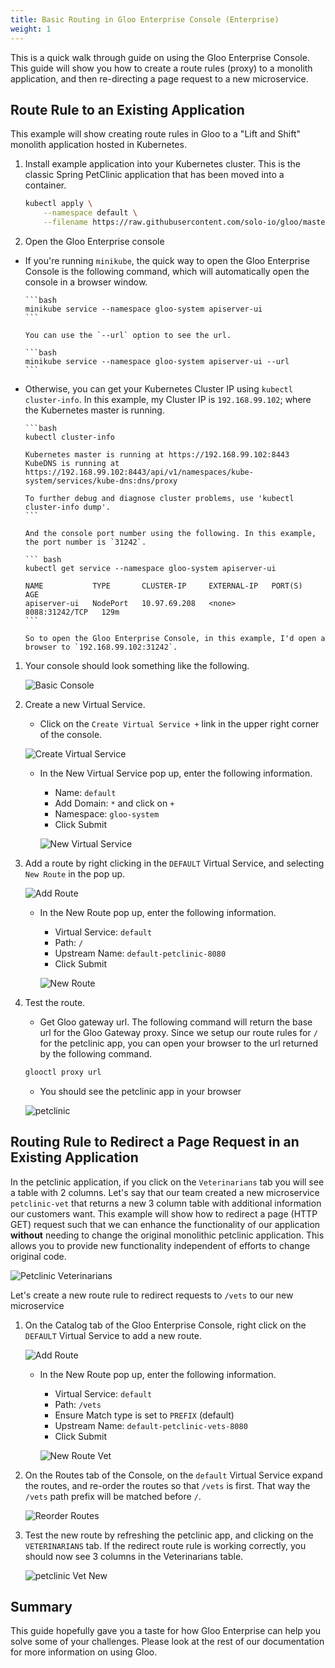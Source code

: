 ```yaml
---
title: Basic Routing in Gloo Enterprise Console (Enterprise)
weight: 1
---
```


This is a quick walk through guide on using the Gloo Enterprise Console. This guide will show you how to create a route
rules (proxy) to a monolith application, and then re-directing a page request to a new microservice.

## Route Rule to an Existing Application

This example will show creating route rules in Gloo to a "Lift and Shift" monolith application hosted in Kubernetes.

1. Install example application into your Kubernetes cluster. This is the classic Spring PetClinic application that has been moved into a container.

    ```bash
    kubectl apply \
        --namespace default \
        --filename https://raw.githubusercontent.com/solo-io/gloo/master/example/petclinic/petclinic.yaml
    ```

1. Open the Gloo Enterprise console

  * If you're running `minikube`, the quick way to open the Gloo Enterprise Console is the following command, which
    will automatically open the console in a browser window.

        ```bash
        minikube service --namespace gloo-system apiserver-ui
        ```

        You can use the `--url` option to see the url.

        ```bash
        minikube service --namespace gloo-system apiserver-ui --url
        ```

  * Otherwise, you can get your Kubernetes Cluster IP using `kubectl cluster-info`. In this example, my Cluster IP is
`192.168.99.102`; where the Kubernetes master is running.

        ```bash
        kubectl cluster-info

        Kubernetes master is running at https://192.168.99.102:8443
        KubeDNS is running at https://192.168.99.102:8443/api/v1/namespaces/kube-system/services/kube-dns:dns/proxy

        To further debug and diagnose cluster problems, use 'kubectl cluster-info dump'.
        ```

        And the console port number using the following. In this example, the port number is `31242`.

        ``` bash
        kubectl get service --namespace gloo-system apiserver-ui

        NAME           TYPE       CLUSTER-IP     EXTERNAL-IP   PORT(S)          AGE
        apiserver-ui   NodePort   10.97.69.208   <none>        8088:31242/TCP   129m
        ```

        So to open the Gloo Enterprise Console, in this example, I'd open a browser to `192.168.99.102:31242`.

1. Your console should look something like the following.

    ![Basic Console](../basic_console.png "Basic Console")

1. Create a new Virtual Service.

    * Click on the `Create Virtual Service +` link in the upper right corner of the console.

    ![Create Virtual Service](../create_virtual_service.png "Create Virtual Service")

    * In the New Virtual Service pop up, enter the following information.

       * Name: `default`
       * Add Domain: `*` and click on `+`
       * Namespace: `gloo-system`
       * Click Submit

       ![New Virtual Service](../new_virtual_service.png "New Virtual Service")

1. Add a route by right clicking in the `DEFAULT` Virtual Service, and selecting `New Route` in the pop up.

    ![Add Route](../add_route.png "Add Route")

    * In the New Route pop up, enter the following information.

        * Virtual Service: `default`
        * Path: `/`
        * Upstream Name: `default-petclinic-8080`
        * Click Submit

        ![New Route](../new_route.png "New Route")

1. Test the route.

    * Get Gloo gateway url. The following command will return the base url for the Gloo Gateway proxy. Since we setup
    our route rules for `/` for the petclinic app, you can open your browser to the url returned by the following
    command.

    ```bash
    glooctl proxy url
    ```

    * You should see the petclinic app in your browser

    ![petclinic](../petclinic.png "petclinic")

## Routing Rule to Redirect a Page Request in an Existing Application

In the petclinic application, if you click on the `Veterinarians` tab you will see a table with 2 columns. Let's say
that our team created a new microservice `petclinic-vet` that returns a new 3 column table with additional information
our customers want. This example will show how to redirect a page (HTTP GET) request such that we can enhance the
functionality of our application **without** needing to change the original monolithic petclinic application. This
allows you to provide new functionality independent of efforts to change original code.

![Petclinic Veterinarians](../petclinic-vet-original.png "Petclinic Veterinarians")

Let's create a new route rule to redirect requests to `/vets` to our new microservice

1. On the Catalog tab of the Gloo Enterprise Console, right click on the `DEFAULT` Virtual Service to add a new route.

    ![Add Route](../add_route.png "Add Route")

    * In the New Route pop up, enter the following information.

        * Virtual Service: `default`
        * Path: `/vets`
        * Ensure Match type is set to `PREFIX` (default)
        * Upstream Name: `default-petclinic-vets-8080`
        * Click Submit

        ![New Route Vet](../new_route_vets.png "New Route Vet")

1. On the Routes tab of the Console, on the `default` Virtual Service expand the routes, and re-order the routes so that
`/vets` is first. That way the `/vets` path prefix will be matched before `/`.

    ![Reorder Routes](../reorder_routes.png "Reorder Routes")

1. Test the new route by refreshing the petclinic app, and clicking on the `VETERINARIANS` tab. If the redirect route
rule is working correctly, you should now see 3 columns in the Veterinarians table.

    ![petclinic Vet New](../petclinic_vet_new.png "Petclinic Vet New")

## Summary

This guide hopefully gave you a taste for how Gloo Enterprise can help you solve some of your challenges. Please
look at the rest of our documentation for more information on using Gloo.